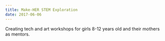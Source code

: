 ```yaml
---
title: Make-HER STEM Exploration
date: 2017-06-06
---
```


Creating tech and art workshops for girls 8-12 years old and their mothers as mentors.
